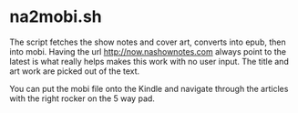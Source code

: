 # na2mobi.sh

The script fetches the show notes and cover art, converts into epub, then into
mobi.  Having the url http://now.nashownotes.com always point to the
latest is what really helps makes this work with no user input.  The
title and art work are picked out of the text.

You can put the mobi file onto the Kindle and navigate through the 
articles with the right rocker on the 5 way pad.


